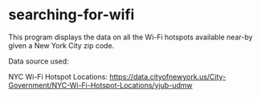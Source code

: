 # searching-for-wifi

This program displays the data on all the Wi-Fi hotspots available near-by given a New York City zip code. 

Data source used:

NYC Wi-Fi Hotspot Locations: https://data.cityofnewyork.us/City-Government/NYC-Wi-Fi-Hotspot-Locations/yjub-udmw

